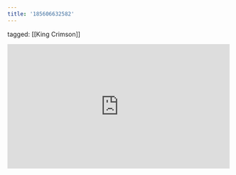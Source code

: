 ```yaml
---
title: '185606632582'
---
```

tagged: [[King Crimson]]
<iframe allow="accelerometer; autoplay; clipboard-write; encrypted-media; gyroscope; picture-in-picture" allowfullscreen="" frameborder="0" height="281" id="youtube_iframe" src="https://www.youtube.com/embed/QFsqacN1ZCY?feature=oembed&amp;enablejsapi=1&amp;origin=https://safe.txmblr.com&amp;wmode=opaque" width="500"></iframe>